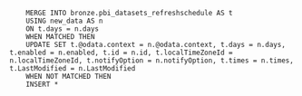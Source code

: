         MERGE INTO bronze.pbi_datasets_refreshschedule AS t
        USING new_data AS n
        ON t.days = n.days
        WHEN MATCHED THEN 
        UPDATE SET t.@odata.context = n.@odata.context, t.days = n.days, t.enabled = n.enabled, t.id = n.id, t.localTimeZoneId = n.localTimeZoneId, t.notifyOption = n.notifyOption, t.times = n.times, t.LastModified = n.LastModified
        WHEN NOT MATCHED THEN 
        INSERT *
